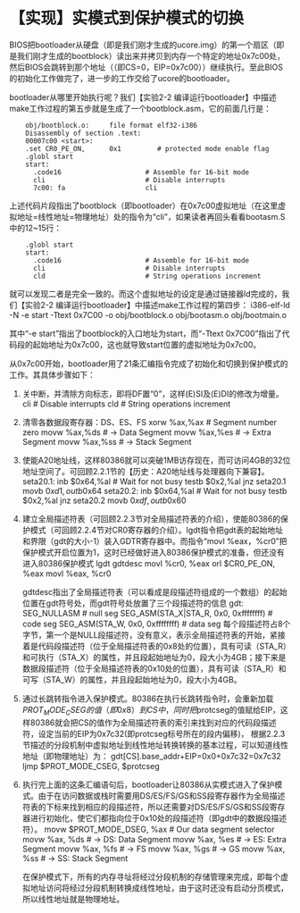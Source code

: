 # 【实现】实模式到保护模式的切换

BIOS把bootloader从硬盘（即是我们刚才生成的ucore.img）的第一个扇区（即是我们刚才生成的bootblock）读出来并拷贝到内存一个特定的地址0x7c00处，然后BIOS会跳转到那个地址（（即CS=0，EIP=0x7c00））继续执行。至此BIOS的初始化工作做完了，进一步的工作交给了ucore的bootloader。

bootloader从哪里开始执行呢？我们【实验2-2 编译运行bootloader】中描述make工作过程的第五步就是生成了一个bootblock.asm，它的前面几行是：
```
    obj/bootblock.o:     file format elf32-i386
    Disassembly of section .text:
    00007c00 <start>:
    .set CR0_PE_ON,      0x1         # protected mode enable flag
    .globl start
    start:
      .code16                     # Assemble for 16-bit mode
      cli                         # Disable interrupts
      7c00:	fa                    cli
```
上述代码片段指出了bootblock（即bootloader）在0x7c00虚拟地址（在这里虚拟地址=线性地址=物理地址）处的指令为“cli”，如果读者再回头看看bootasm.S中的12~15行：
```
	.globl start
    start:
      .code16                     # Assemble for 16-bit mode
      cli                         # Disable interrupts
      cld                         # String operations increment
```
就可以发现二者是完全一致的。而这个虚拟地址的设定是通过链接器ld完成的，我们【实验2-2 编译运行bootloader】中描述make工作过程的第四步：
    i386-elf-ld  -N -e start -Ttext 0x7C00 -o obj/bootblock.o obj/bootasm.o obj/bootmain.o
 
其中“-e start”指出了bootblock的入口地址为start，而“-Ttext 0x7C00”指出了代码段的起始地址为0x7c00，这也就导致start位置的虚拟地址为0x7c00。

   从0x7c00开始，bootloader用了21条汇编指令完成了初始化和切换到保护模式的工作。其具体步骤如下：
 
1. 关中断，并清除方向标志，即将DF置“0”，这样(E)SI及(E)DI的修改为增量。
        cli      # Disable interrupts
        cld      # String operations increment
  
2. 清零各数据段寄存器：DS、ES、FS
          xorw    %ax,%ax             # Segment number zero
          movw    %ax,%ds             # -> Data Segment
          movw    %ax,%es             # -> Extra Segment
          movw    %ax,%ss             # -> Stack Segment
    
3. 使能A20地址线，这样80386就可以突破1MB访存现在，而可访问4GB的32位地址空间了。可回顾2.2.1节的【历史：A20地址线与处理器向下兼容】。
        seta20.1:
          inb     $0x64,%al               # Wait for not busy
          testb    $0x2,%al
          jnz     seta20.1
          movb    $0xd1,%al               # 0xd1 -> port 0x64
          outb    %al,$0x64
        seta20.2:
          inb     $0x64,%al               # Wait for not busy
          testb   $0x2,%al
          jnz     seta20.2
          movb    $0xdf,%al               # 0xdf -> port 0x60
          outb    %al,$0x60
4. 建立全局描述符表（可回顾2.2.3节对全局描述符表的介绍），使能80386的保护模式（可回顾2.2.4节对CR0寄存器的介绍）。lgdt指令把gdt表的起始地址和界限（gdt的大小-1）装入GDTR寄存器中。而指令“movl %eax，%cr0”把保护模式开启位置为1，这时已经做好进入80386保护模式的准备，但还没有进入80386保护模式
          lgdt    gdtdesc
          movl    %cr0, %eax
          orl     $CR0_PE_ON, %eax
          movl    %eax, %cr0
        
	gdtdesc指出了全局描述符表（可以看成是段描述符组成的一个数组）的起始位置在gdt符号处，而gdt符号处放置了三个段描述符的信息
        gdt:
          SEG_NULLASM                             # null seg
          SEG_ASM(STA_X|STA_R, 0x0, 0xffffffff)        # code seg
          SEG_ASM(STA_W, 0x0, 0xffffffff)              # data seg
每个段描述符占8个字节，第一个是NULL段描述符，没有意义，表示全局描述符表的开始，紧接着是代码段描述符（位于全局描述符表的0x8处的位置），具有可读（STA_R）和可执行（STA_X）的属性，并且段起始地址为0，段大小为4GB；接下来是数据段描述符（位于全局描述符表的0x10处的位置），具有可读（STA_R）和可写（STA_W）的属性，并且段起始地址为0，段大小为4GB。

5. 通过长跳转指令进入保护模式。80386在执行长跳转指令时，会重新加载$PROT_MODE_CSEG的值（即0x8）到CS中，同时把$protcseg的值赋给EIP，这样80386就会把CS的值作为全局描述符表的索引来找到对应的代码段描述符，设定当前的EIP为0x7c32(即protcseg标号所在的段内偏移)， 根据2.2.3节描述的分段机制中虚拟地址到线性地址转换转换的基本过程，可以知道线性地址（即物理地址）为：
        gdt[CS].base_addr+EIP=0x0+0x7c32=0x7c32
        ljmp    $PROT_MODE_CSEG, $protcseg
      
6. 执行完上面的这条汇编语句后，bootloader让80386从实模式进入了保护模式。由于在访问数据或栈时需要用DS/ES/FS/GS和SS段寄存器作为全局描述符表的下标来找到相应的段描述符，所以还需要对DS/ES/FS/GS和SS段寄存器进行初始化，使它们都指向位于0x10处的段描述符（即gdt中的数据段描述符）。
          movw    $PROT_MODE_DSEG, %ax    # Our data segment selector
          movw    %ax, %ds                # -> DS: Data Segment
          movw    %ax, %es                # -> ES: Extra Segment
          movw    %ax, %fs                # -> FS
          movw    %ax, %gs                # -> GS
          movw    %ax, %ss                # -> SS: Stack Segment

	在保护模式下，所有的内存寻址将经过分段机制的存储管理来完成，即每个虚拟地址访问将经过分段机制转换成线性地址，由于这时还没有启动分页模式，所以线性地址就是物理地址。
